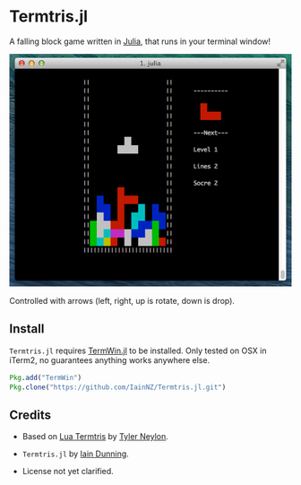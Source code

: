Termtris.jl
===========

A falling block game written in [Julia](http://julialang.org), that runs in your terminal window!

![Screen shot](sshot.png)

Controlled with arrows (left, right, up is rotate, down is drop).


## Install

`Termtris.jl` requires [TermWin.jl](https://github.com/tonyhffong/TermWin.jl) to be installed. Only tested on OSX in iTerm2, no guarantees anything works anywhere else.

```julia
Pkg.add("TermWin")
Pkg.clone("https://github.com/IainNZ/Termtris.jl.git")
```

## Credits

* Based on [Lua Termtris](https://github.com/tylerneylon/termtris) by [Tyler Neylon](https://github.com/tylerneylon).

* `Termtris.jl` by [Iain Dunning](https://github.com/IainNZ).

* License not yet clarified.